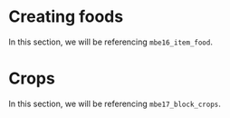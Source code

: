 # Creating foods

In this section, we will be referencing `mbe16_item_food`. 

# Crops

In this section, we will be referencing `mbe17_block_crops`.
